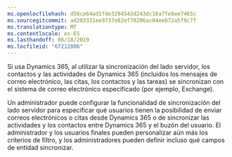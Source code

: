 ```yaml
---
ms.openlocfilehash: d56ce64ad1fde3294542d243dc16a7fe8ee7465c
ms.sourcegitcommit: ad203331ee9737e82ef70206ac04eeb72a5f9c7f
ms.translationtype: MT
ms.contentlocale: es-ES
ms.lasthandoff: 06/18/2019
ms.locfileid: "67212806"
---
```

Si usa Dynamics 365, al utilizar la sincronización del lado servidor, los contactos y las actividades de Dynamics 365 (incluidos los mensajes de correo electrónico, las citas, los contactos y las tareas) se sincronizan con el sistema de correo electrónico especificado (por ejemplo, Exchange).  
  
 Un administrador puede configurar la funcionalidad de sincronización del lado servidor para especificar qué usuarios tienen la posibilidad de enviar correos electrónicos o citas desde Dynamics 365 o de sincronizar las actividades y los contactos entre Dynamics 365 y el buzón del usuario. El administrador y los usuarios finales pueden personalizar aún más los criterios de filtro, y los administradores pueden definir incluso qué campos de entidad sincronizar.